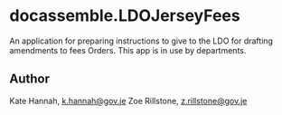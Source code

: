 # docassemble.LDOJerseyFees

An application for preparing instructions to give to the LDO for drafting amendments to fees Orders. This app is in use by departments.

## Author

Kate Hannah, k.hannah@gov.je
Zoe Rillstone, z.rillstone@gov.je


